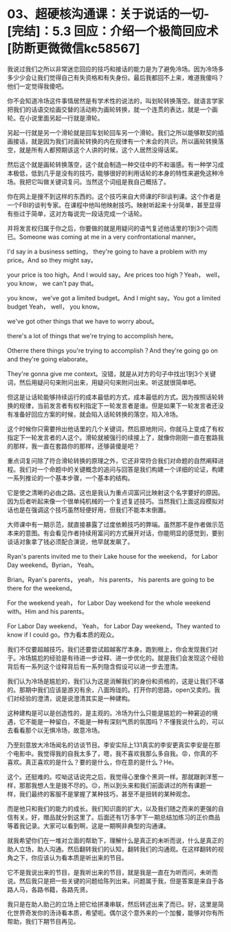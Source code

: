 # 03、超硬核沟通课：关于说话的一切-[完结]：5.3 回应：介绍一个极简回应术[防断更微微信kc58567]

我说过我们之所以非常迷恋回应的技巧和接话的能力是为了避免冷场。因为冷场多多少少会让我们觉得自己有失资格和有失身份。最后我都回不上来，难道我傻吗？他们一定觉得我傻吧。

你不会知道冷场这件事情居然是有学术性的说法的，叫划轮转换落空。就语言学家把我们的话语交绘画交替的活动称为画轮转换，就一个连贯的表达，就是一个画轮。在小说里面另起一行就是滑轮。

另起一行就是另一个滑轮就是回车划轮回车另一个滑轮。我们之所以能够默契的插画接话，就是因为我们对画轮转换的内在规律有一个末会的共识。所以画轮转换落空，就是所有人都预期该这个人讲的时候，这个人居然没得话桨。

然后这个就是画轮转换落空，这个就会制造一种交往中的不和谐感。有一种学习成本极低，低到几乎是没有的技巧，能够很好的利用话轮的本身的特性来避免这种冷场。我把它叫做关键词复问。当然这个词组是我自己概括了。

你在网上是搜不到这样的东西的。这个技巧来自大师课的FBI谈判课。这个作者是一个FBI的谈判专家。在课程中他叫他映射技巧。映射听起来十分简单，甚至显得有些过于简单，这对方每说完一段话完成一个话轮。

并将发言权归属于你之后，你要做的就是用疑问的语气复述他话里的1到3个词而已。Someone was coming at me in a very confrontational manner。

I'd say in a business setting， they're going to have a problem with my price。And so they might say。

 your price is too high。And I would say。Are prices too high？Yeah， well， you know， we can't pay that。

 you know， we've got a limited budget。And I might say。You got a limited budget Yeah， well， you know。

 we've got other things that we have to worry about。

 there's a lot of things that we're trying to accomplish here。

Otherre there things you're trying to accomplish？And they're going go on and they're going elaborate。

 They're gonna give me context。没错，就是从对方的句子中找出1到3个关键词，然后用疑问句来附问出来，用疑问句来附问出来。听这就很简单吧。

但这是让话轮能够持续运行的成本最低的方式，成本最低的方式。因为按照话轮转换的规律，当前发言者有权利指定下一轮发言者是谁。但是如果下一轮发言者还没有准备好回应方案的时候，就会陷入话轮转换的落空，陷入冷场。

这个时候你只需要拎出他话里的几个关键词，然后原地附问，你就马上变成了有权指定下一轮发言者的人这个。滑轮就被强行的续接上了，就像你刚刚一直在套路我的那样，我一直在套路你的那样，还够装傻是吧？

重点词复问除了符合滑轮转换的原理之外，它还非常符合我们对命题的自然阐释进程。我们对一个命题中的关键概念的追问与回答是我们构建一个详细的论证，构建一系列推论的一个基本步骤，一个基本的结构。

它是使之清晰的必由之路。这也是我认为重点词富问比映射这个名字要好的原因。因为后者听起来像一个很单纯机械的一个复述复述技巧。当然我们上面这段模拟对话也是在强调这个技巧虽然轻便好用，但我们不能本末倒置。

大师课中有一期示范，就直接暴露了过度依赖技巧的弊端。虽然那不是作者做示范本来的意图。有会看见作者持续用富问的方式展开对话，你能明显的感觉到，要别谈话对象拿了钱必须配合演说，他早就发飙了。

Ryan's parents invited me to their Lake house for the weekend， for Labor Day weekend。Byrian， Yeah。

 Brian。Ryan's parents， yeah， his parents， his parents are going to be there for the weekend。

For the weekend yeah， for Labor Day weekend for the whole weekend with。Him and his parents。

For Labor Day weekend， Yeah， for Labor Day weekend。They wanted to know if I could go。作为看本质的观众。

我们不仅要超越技巧，我们还要尝试超越客厅本身。跑到根上，你会发现我们对于。冷场尴尬的经验是有待进一步诠释、进一步优化的。就是我们会发现这个经验背后有一系列这个诠释背后有一系列隐含假设可以进一步去澄清。

我们认为冷场是尴尬的，我们认为这是消解我们的身份和资格的，这是让我们不堪的。那期中我们应该是游刃有余，八面玲珑的。打开你的思路，open又卖的。我们对经验的澄清，说是说澄清其实是一种建构。

这种建构是可以是创造性的，是主观的。冷场为什么只能是尴尬的一种窘迫的境遇，它不能是一种留白，不能是一种有深刻气质的氛围吗？不懂我说什么的，可以去看看那个以无惧冷场，故意冷场。

乃至刻意放大冷场闻名的访谈节目。李安实际上131真实的李安更真实李安是在那个电影中。我觉得我的自我太多了，嗯，我不喜欢我那么多自我。😡，你真的不喜欢。真正喜欢的是什么？要的是什么，你在意的是什么？He。

这个。还挺难的。哎呦这话说完之后，我觉得心里像个黑洞一样。那就跟剥洋葱一样，那那我想人生是拨不尽的。😔，所以到头来和我们前面讲过的所有课题一样，我们最终的客服不是掌握了某种技巧，甚至不是扭转的某种观念。

而是他只和我们的能力的成长。我们知识面的扩大，以及我们随之而来的更强的自信有关。好，赠品就分到这里了。后面还有1万多字下一期总结加练习的正价商品等着我记录。大家可以看到啊，这是一期啊非典型的沟通课。

就我希望你们在一堆对立面的帮助下，理解什么是真正的未听而说，什么是真正的助人立场，助人沟通。然后翻转我们的认知，翻转我们的沟通观。在这样翻转的视角之下，你应该认为看本质是听出来的节目。

它不是我说出来的节目，是我听出来的节目，就是我是一直在为听而问，未听而说。然后我只是把一些关键的问题给陈列出来。问题属于我，但是答案是来自于各路人马，各路书籍，各路先贤。

我只是在助人助己的立场上把它给拼凑串联，然后转述出来了而已。好，这里是简化世界奇发你的汤诗看本质，希望呃。偶尔这个意外来的一个加餐，能够对你有所帮助，我们下期节目再见。

